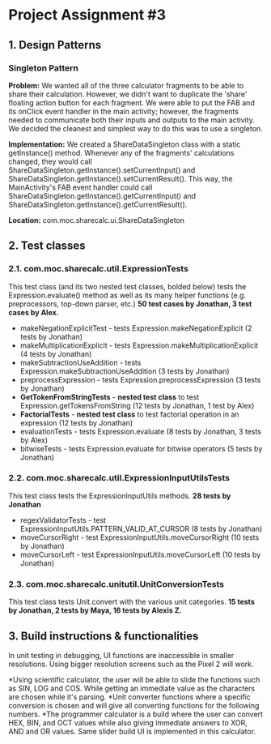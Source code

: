 # Project Assignment #3

## 1. Design Patterns

### Singleton Pattern

**Problem:** We wanted all of the three calculator fragments to be able to share their calculation. However, we didn't want to duplicate the 'share' floating action button for each fragment. We were able to put the FAB and its onClick event handler in the main activity; however, the fragments needed to communicate both their inputs and outputs to the main activity. We decided the cleanest and simplest way to do this was to use a singleton. 

**Implementation:** We created a ShareDataSingleton class with a static getInstance() method. Whenever any of the fragments' calculations changed, they would call ShareDataSingleton.getInstance().setCurrentInput() and ShareDataSingleton.getInstance().setCurrentResult(). This way, the MainActivity's FAB event handler could call ShareDataSingleton.getInstance().getCurrentInput() and ShareDataSingleton.getInstance().getCurrentResult().

**Location:** com.moc.sharecalc.ui.ShareDataSingleton

## 2. Test classes

### 2.1. com.moc.sharecalc.util.ExpressionTests 
This test class (and its two nested test classes, bolded below) tests the Expression.evaluate() method as well as its many helper functions (e.g. preprocessors, top-down parser, etc.) **50 test cases by Jonathan, 3 test cases by Alex.**
* makeNegationExplicitTest - tests Expression.makeNegationExplicit (2 tests by Jonathan)
* makeMultiplicationExplicit - tests Expression.makeMultiplicationExplicit (4 tests by Jonathan)
* makeSubtractionUseAddition - tests Expression.makeSubtractionUseAddition (3 tests by Jonathan)
* preprocessExpression - tests Expression.preprocessExpression (3 tests by Jonathan)
* **GetTokenFromStringTests** - **nested test class** to test Expression.getTokensFromString (12 tests by Jonathan, 1 test by Alex)
* **FactorialTests** - **nested test class** to test factorial operation in an expression (12 tests by Jonathan)
* evaluationTests - tests Expression.evaluate (8 tests by Jonathan, 3 tests by Alex)
* bitwiseTests - tests Expression.evaluate for bitwise operators (5 tests by Jonathan)

### 2.2. com.moc.sharecalc.util.ExpressionInputUtilsTests
This test class tests the ExpressionInputUtils methods. **28 tests by Jonathan**
* regexValidatorTests - test ExpressionInputUtils.PATTERN_VALID_AT_CURSOR (8 tests by Jonathan)
* moveCursorRight - test ExpressionInputUtils.moveCursorRight (10 tests by Jonathan)
* moveCursorLeft - test ExpressionInputUtils.moveCursorLeft (10 tests by Jonathan)

### 2.3. com.moc.sharecalc.unitutil.UnitConversionTests
This test class tests Unit.convert with the various unit categories.
**15 tests by Jonathan, 2 tests by Maya, 16 tests by Alexis Z.**

  

## 3. Build instructions & functionalities
In unit testing in debugging, UI functions are inaccessible in smaller resolutions. Using bigger resolution screens such as the Pixel 2 will work. 

*Using scientific calculator, the user will be able to slide the functions such as SIN, LOG and COS. While getting an immediate value as the characters are chosen while it's parsing. 
*Unit converter functions where a specific conversion is chosen and will give all converting functions for the following numbers.
*The programmer calculator is a build where the user can convert HEX, BIN, and OCT values while also giving immediate answers to XOR, AND and OR values. Same slider build UI is implemented in this calculator. 

